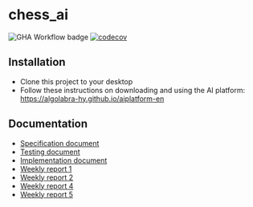 # chess_ai

![GHA Workflow badge](https://github.com/arouvari/chess_ai/workflows/CI/badge.svg) [![codecov](https://codecov.io/gh/arouvari/chess_ai/graph/badge.svg?token=0B5YL0WV4M)](https://codecov.io/gh/arouvari/chess_ai)

## Installation
- Clone this project to your desktop
- Follow these instructions on downloading and using the AI platform: https://algolabra-hy.github.io/aiplatform-en

## Documentation
- [Specification document](specification.md)
- [Testing document](testing.md)
- [Implementation document](implementation.md)
- [Weekly report 1](Week1_report.md)
- [Weekly report 2](Week2_report.md)
- [Weekly report 4](Week4_report.md)
- [Weekly report 5](Week5_report.md)
